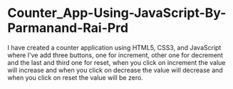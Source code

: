 # Counter_App-Using-JavaScript-By-Parmanand-Rai-Prd
I have created a counter application using HTML5, CSS3, and JavaScript where I've add three buttons, one for increment, other one for decrement and the last and third one for reset, when you click on increment the value will increase and when you click on decrease the value will decrease and when you click on reset the value will be zero.
